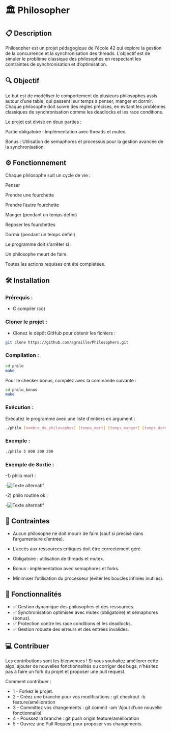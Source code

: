 # 🏛️ Philosopher

## 📋 Description

Philosopher est un projet pédagogique de l'école 42 qui explore la gestion de la concurrence et la synchronisation des threads. L’objectif est de simuler le problème classique des philosophes en respectant les contraintes de synchronisation et d’optimisation.

## 🔍 Objectif

Le but est de modéliser le comportement de plusieurs philosophes assis autour d’une table, qui passent leur temps à penser, manger et dormir. Chaque philosophe doit suivre des règles précises, en évitant les problèmes classiques de synchronisation comme les deadlocks et les race conditions.

Le projet est divisé en deux parties :

Partie obligatoire : Implémentation avec threads et mutex.

Bonus : Utilisation de semaphores et processus pour la gestion avancée de la synchronisation.

## ⚙️ Fonctionnement

Chaque philosophe suit un cycle de vie :

Penser

Prendre une fourchette

Prendre l’autre fourchette

Manger (pendant un temps défini)

Reposer les fourchettes

Dormir (pendant un temps défini)

Le programme doit s'arrêter si :

Un philosophe meurt de faim.

Toutes les actions requises ont été complétées.


## 🛠️ Installation

### Prérequis :
- C compiler (cc)

### Cloner le projet :
- Clonez le dépôt GitHub pour obtenir les fichiers :

```bash
git clone https://github.com/agraille/Philosophers.git
```

### Compilation :
```bash
cd philo
make
```
Pour le checker bonus, compilez avec la commande suivante :
```bash
cd philo_bonus
make
```
### Exécution :

Exécutez le programme avec une liste d'entiers en argument :
```bash
./philo [nombre_de_philosophes] [temps_mort] [temps_manger] [temps_dormir] [nombre_repas (optionnel)]
```
### Exemple :
```bash
./philo 5 800 200 200
```
### Exemple de Sortie :

-1) philo mort :

-![Texte alternatif](https://github.com/agraille/Philosophers/philo_img1.png)

-2) philo routine ok :
 
 -![Texte alternatif](https://github.com/agraille/Philosophers/philo_img2.png)

## 📏 Contraintes

- Aucun philosophe ne doit mourir de faim (sauf si précisé dans l’argumentaire d’entrée).

- L’accès aux ressources critiques doit être correctement géré.

- Obligatoire : utilisation de threads et mutex.

- Bonus : implémentation avec semaphores et forks.

- Minimiser l’utilisation du processeur (éviter les boucles infinies inutiles).

## 🌟 Fonctionnalités

- ✅ Gestion dynamique des philosophes et des ressources.
- ✅ Synchronisation optimisée avec mutex (obligatoire) et sémaphores (bonus).
- ✅ Protection contre les race conditions et les deadlocks.
- ✅ Gestion robuste des erreurs et des entrées invalides.

## 💻 Contribuer
Les contributions sont les bienvenues ! Si vous souhaitez améliorer cette algo, ajouter de nouvelles fonctionnalités ou corriger des bugs, n’hésitez pas à faire un fork du projet et proposer une pull request.

Comment contribuer :
- 1 - Forkez le projet.
- 2 - Créez une branche pour vos modifications : git checkout -b feature/amélioration
- 3 - Committez vos changements : git commit -am 'Ajout d’une nouvelle fonctionnalité'
- 4 - Poussez la branche : git push origin feature/amélioration
- 5 - Ouvrez une Pull Request pour proposer vos changements.
